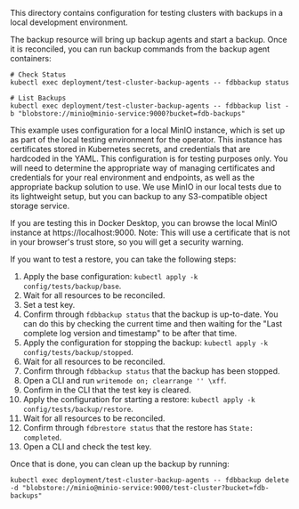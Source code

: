 This directory contains configuration for testing clusters with backups in a
local development environment.

The backup resource will bring up backup agents and start a backup. Once it
is reconciled, you can run backup commands from the backup agent containers:

    # Check Status
    kubectl exec deployment/test-cluster-backup-agents -- fdbbackup status

    # List Backups
    kubectl exec deployment/test-cluster-backup-agents -- fdbbackup list -b "blobstore://minio@minio-service:9000?bucket=fdb-backups"

This example uses configuration for a local MinIO instance, which is set up as
part of the local testing environment for the operator. This instance has
certificates stored in Kubernetes secrets, and credentials that are hardcoded
in the YAML. This configuration is for testing purposes only. You will need to
determine the appropriate way of managing certificates and credentials for
your real environment and endpoints, as well as the appropriate backup
solution to use. We use MinIO in our local tests due to its lightweight setup,
but you can backup to any S3-compatible object storage service.

If you are testing this in Docker Desktop, you can browse the local MinIO
instance at https://localhost:9000. Note: This will use a certificate that
is not in your browser's trust store, so you will get a security warning.

If you want to test a restore, you can take the following steps:

1. Apply the base configuration: `kubectl apply -k config/tests/backup/base`.
2. Wait for all resources to be reconciled.
3. Set a test key.
4. Confirm through `fdbbackup status` that the backup is up-to-date. You can
   do this by checking the current time and then waiting for the "Last
   complete log version and timestamp" to be after that time.
5. Apply the configuration for stopping the backup: `kubectl apply -k config/tests/backup/stopped`.
6. Wait for all resources to be reconciled.
7. Confirm through `fdbbackup status` that the backup has been stopped.
9. Open a CLI and run `writemode on; clearrange '' \xff`.
9. Confirm in the CLI that the test key is cleared.
10. Apply the configuration for starting a restore: `kubectl apply -k config/tests/backup/restore`.
11. Wait for all resources to be reconciled.
12. Confirm through `fdbrestore status` that the restore has `State: completed`.
13. Open a CLI and check the test key.

Once that is done, you can clean up the backup by running:

    kubectl exec deployment/test-cluster-backup-agents -- fdbbackup delete -d "blobstore://minio@minio-service:9000/test-cluster?bucket=fdb-backups"

